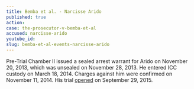 ```yaml
---
title: Bemba et al. - Narcisse Arido
published: true
action:
case: the-prosecutor-v-bemba-et-al
accused: narcisse-arido
youtube_id:
slug: bemba-et-al-events-narcisse-arido
---
```



Pre-Trial Chamber II issued a sealed arrest warrant for Arido on November 20, 2013, which was unsealed on November 28, 2013. He entered ICC custody on March 18, 2014. Charges against him were confirmed on November 11, 2014. His trial [opened](https://www.icc-cpi.int/en_menus/icc/press%20and%20media/press%20releases/Pages/pr1155.aspx) on September 29, 2015.